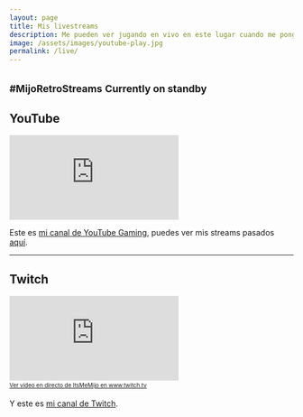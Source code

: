 ```yaml
---
layout: page
title: Mis livestreams
description: Me pueden ver jugando en vivo en este lugar cuando me pongo a streamear.
image: /assets/images/youtube-play.jpg
permalink: /live/
---
```


<h2 class="subtitulo text-center"><small class="text-muted">#MijoRetroStreams</small> <small><span class="badge badge-danger animated infinite flash stream-status">Currently on standby</span></small></h2>

## <i class="fab fa-youtube"></i> YouTube

<div class="embed-responsive embed-responsive-16by9">
  <iframe class="embed-responsive-item" src="https://gaming.youtube.com/embed/live_stream?channel=UCYPxthHLMvx9exdHlqRDIiQ" frameborder="0" allowfullscreen></iframe>
</div>

Este es [mi canal de YouTube Gaming][1], puedes ver mis streams pasados [aquí][2].

---

## <i class="fab fa-twitch"></i> Twitch

<div class="embed-responsive embed-responsive-16by9">
  <iframe src="https://player.twitch.tv/?channel=itsmemijo" frameborder="0" allowfullscreen="true" scrolling="no"></iframe><a href="https://www.twitch.tv/itsmemijo?tt_content=text_link&tt_medium=live_embed" style="padding:2px 0px 4px; display:block; width:345px; font-weight:normal; font-size:10px; text-decoration:underline;">Ver vídeo en directo de ItsMeMijo en www.twitch.tv</a>
</div>

Y este es [mi canal de Twitch][3].

[1]: https://gaming.youtube.com/LuisCarlosPando
[2]: /live/archivos/
[3]: https://www.twitch.tv/itsmemijo